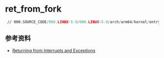 # ret_from_fork
```asm
 // 000.SOURCE_CODE/000.LINUX-5.9/000.LINUX-5.9/arch/arm64/kernel/entry.S
```

## 参考资料
+ [Returning from Interrupts and Exceptions](../006.REFS/www.oreilly.com_library_view_understanding-the-linux_0596002130_ch04s08.png)